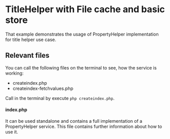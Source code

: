# TitleHelper with File cache and basic store

That example demonstrates the usage of PropertyHelper implementation for title helper use case.

## Relevant files

You can call the following files on the terminal to see, how the service is working:
* createindex.php
* createindex-fetchvalues.php

Call in the terminal by execute `php createindex.php`.

#### index.php

It can be used standalone and contains a full implementation of a PropertyHelper service. This file contains further information about how to use it.
